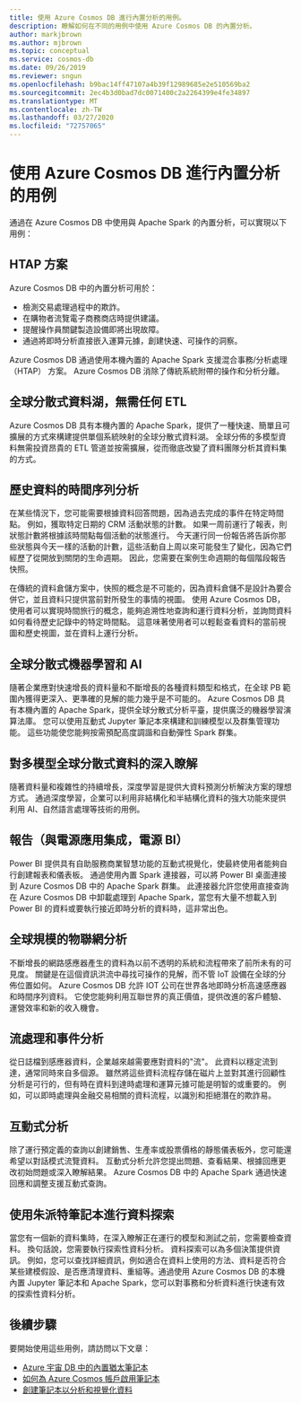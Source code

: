 ```yaml
---
title: 使用 Azure Cosmos DB 進行內置分析的用例。
description: 瞭解如何在不同的用例中使用 Azure Cosmos DB 的內置分析。
author: markjbrown
ms.author: mjbrown
ms.topic: conceptual
ms.service: cosmos-db
ms.date: 09/26/2019
ms.reviewer: sngun
ms.openlocfilehash: b9bac14ff47107a4b39f12989685e2e510569ba2
ms.sourcegitcommit: 2ec4b3d0bad7dc0071400c2a2264399e4fe34897
ms.translationtype: MT
ms.contentlocale: zh-TW
ms.lasthandoff: 03/27/2020
ms.locfileid: "72757065"
---
```

# <a name="use-cases-for-built-in-analytics-with-azure-cosmos-db"></a>使用 Azure Cosmos DB 進行內置分析的用例

通過在 Azure Cosmos DB 中使用與 Apache Spark 的內置分析，可以實現以下用例：

## <a name="htap-scenarios"></a>HTAP 方案

Azure Cosmos DB 中的內置分析可用於：

* 檢測交易處理過程中的欺詐。
* 在購物者流覽電子商務商店時提供建議。
* 提醒操作員關鍵製造設備即將出現故障。
* 通過將即時分析直接嵌入運算元據，創建快速、可操作的洞察。

Azure Cosmos DB 通過使用本機內置的 Apache Spark 支援混合事務/分析處理 （HTAP） 方案。 Azure Cosmos DB 消除了傳統系統附帶的操作和分析分離。

## <a name="globally-distributed-data-lake-without-requiring-any-etl"></a>全球分散式資料湖，無需任何 ETL

Azure Cosmos DB 具有本機內置的 Apache Spark，提供了一種快速、簡單且可擴展的方式來構建提供單個系統映射的全球分散式資料湖。 全球分佈的多模型資料無需投資昂貴的 ETL 管道並按需擴展，從而徹底改變了資料團隊分析其資料集的方式。

## <a name="time-series-analytics-over-historic-data"></a>歷史資料的時間序列分析

在某些情況下，您可能需要根據資料回答問題，因為過去完成的事件在特定時間點。 例如，獲取特定日期的 CRM 活動狀態的計數。 如果一周前運行了報表，則狀態計數將根據該時間點每個活動的狀態進行。 今天運行同一份報告將告訴你那些狀態與今天一樣的活動的計數，這些活動自上周以來可能發生了變化，因為它們經歷了從開放到關閉的生命週期。 因此，您需要在案例生命週期的每個階段報告快照。

在傳統的資料倉儲方案中，快照的概念是不可能的，因為資料倉儲不是設計為要合併它，並且資料只提供當前對所發生的事情的視圖。 使用 Azure Cosmos DB，使用者可以實現時間旅行的概念，能夠追溯性地查詢和運行資料分析，並詢問資料如何看待歷史記錄中的特定時間點。 這意味著使用者可以輕鬆查看資料的當前視圖和歷史視圖，並在資料上運行分析。

## <a name="globally-distributed-machine-learning-and-ai"></a>全球分散式機器學習和 AI

隨著企業應對快速增長的資料量和不斷增長的各種資料類型和格式，在全球 PB 範圍內獲得更深入、更準確的見解的能力幾乎是不可能的。 Azure Cosmos DB 具有本機內置的 Apache Spark，提供全球分散式分析平臺，提供廣泛的機器學習演算法庫。 您可以使用互動式 Jupyter 筆記本來構建和訓練模型以及群集管理功能。 這些功能使您能夠按需預配高度調諧和自動彈性 Spark 群集。

## <a name="deep-learning-on-multi-model-globally-distributed-data"></a>對多模型全球分散式資料的深入瞭解

隨著資料量和複雜性的持續增長，深度學習是提供大資料預測分析解決方案的理想方式。 通過深度學習，企業可以利用非結構化和半結構化資料的強大功能來提供利用 AI、自然語言處理等技術的用例。

## <a name="reporting-integrating-with-power-apps-power-bi"></a>報告（與電源應用集成，電源 BI）

Power BI 提供具有自助服務商業智慧功能的互動式視覺化，使最終使用者能夠自行創建報表和儀表板。 通過使用內置 Spark 連接器，可以將 Power BI 桌面連接到 Azure Cosmos DB 中的 Apache Spark 群集。 此連接器允許您使用直接查詢在 Azure Cosmos DB 中卸載處理到 Apache Spark，當您有大量不想載入到 Power BI 的資料或要執行接近即時分析的資料時，這非常出色。

## <a name="iot-analytics-at-global-scale"></a>全球規模的物聯網分析

不斷增長的網路感應器產生的資料為以前不透明的系統和流程帶來了前所未有的可見度。 關鍵是在這個資訊洪流中尋找可操作的見解，而不管 IoT 設備在全球的分佈位置如何。 Azure Cosmos DB 允許 IOT 公司在世界各地即時分析高速感應器和時間序列資料。 它使您能夠利用互聯世界的真正價值，提供改進的客戶體驗、運營效率和新的收入機會。

## <a name="stream-processing-and-event-analytics"></a>流處理和事件分析 

從日誌檔到感應器資料，企業越來越需要應對資料的"流"。 此資料以穩定流到達，通常同時來自多個源。 雖然將這些資料流程存儲在磁片上並對其進行回顧性分析是可行的，但有時在資料到達時處理和運算元據可能是明智的或重要的。 例如，可以即時處理與金融交易相關的資料流程，以識別和拒絕潛在的欺詐易。

## <a name="interactive-analytics"></a>互動式分析

除了運行預定義的查詢以創建銷售、生產率或股票價格的靜態儀表板外，您可能還希望以對話模式流覽資料。 互動式分析允許您提出問題、查看結果、根據回應更改初始問題或深入瞭解結果。 Azure Cosmos DB 中的 Apache Spark 通過快速回應和調整支援互動式查詢。

## <a name="data-exploration-using-jupyter-notebooks"></a>使用朱派特筆記本進行資料探索

當您有一個新的資料集時，在深入瞭解正在運行的模型和測試之前，您需要檢查資料。 換句話說，您需要執行探索性資料分析。 資料探索可以為多個決策提供資訊。 例如，您可以查找詳細資訊，例如適合在資料上使用的方法、資料是否符合某些建模假設、是否應清理資料、重組等。通過使用 Azure Cosmos DB 的本機內置 Jupyter 筆記本和 Apache Spark，您可以對事務和分析資料進行快速有效的探索性資料分析。

## <a name="next-steps"></a>後續步驟

要開始使用這些用例，請訪問以下文章：

* [Azure 宇宙 DB 中的內置猶太筆記本](cosmosdb-jupyter-notebooks.md)
* [如何為 Azure Cosmos 帳戶啟用筆記本](enable-notebooks.md)
* [創建筆記本以分析和視覺化資料](create-notebook-visualize-data.md)
